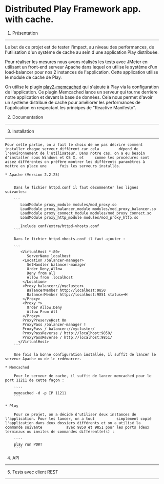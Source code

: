 Distributed Play Framework app. with cache.
===========


1. Présentation
-----------
  
  Le but de ce projet est de tester l'impact, au niveau des performances, de l'utilisation d'un système de cache au sein d'une application Play distribuée. 
  
  Pour réaliser les mesures nous avons réalisés les tests avec JMeter en utilisant un front-end serveur Apache dans lequel on utilise le système d'un load-balancer pour nos 2 instances de l'application. Cette application utilise le module de cache de Play. 
  
  On utilise le plugin [play2-memcached](https://github.com/mumoshu/play2-memcached) qui s'ajoute à Play via la configuration de l'application. Ce plugin Memcached lance un serveur qui tourne derrière notre application et devant la base de données. Cela nous permet d'avoir un système distribué de cache pour améliorer les performances de l'application en respectant les principes de "Reactive Manifesto".

2. Documentation
-----------

3. Installation
-----------

	Pour cette partie, on a fait le choix de ne pas décrire comment installer chaque serveur différent car cela 		dépend de l'environnement de l'utilisateur. Dans notre cas, on a eu besoin d'installer sous Windows et OS X, et 	comme les procédures sont assez différentes on préfère montrer les différents paramètres à mettre en place une 		fois les serveurs installés.

	* Apache (Version 2.2.25)
	

		Dans le fichier httpd.conf il faut décommenter les lignes suivantes:
		
		```
		   LoadModule proxy_module modules/mod_proxy.so
		   LoadModule proxy_balancer_module modules/mod_proxy_balancer.so
		   LoadModule proxy_connect_module modules/mod_proxy_connect.so
		   LoadModule proxy_http_module modules/mod_proxy_http.so
		
		   Include conf/extra/httpd-vhosts.conf
		```
	
		Dans le fichier httpd-vhosts.conf il faut ajouter :
	
		```
		   <VirtualHost *:80>
		      ServerName localhost
		    <Location /balancer-manager>
		      SetHandler balancer-manager
		      Order Deny,Allow
		      Deny from all
		      Allow from .localhost
		    </Location>
		    <Proxy balancer://mycluster>
		      BalancerMember http://localhost:9850
		      BalancerMember http://localhost:9851 status=+H
		    </Proxy>
		    <Proxy *>
		      Order Allow,Deny
		      Allow From All
		    </Proxy>
		    ProxyPreserveHost On
		    ProxyPass /balancer-manager !
		    ProxyPass / balancer://mycluster/
		    ProxyPassReverse / http://localhost:9850/
		    ProxyPassReverse / http://localhost:9851/
		  </VirtualHost>
		```

		Une fois la bonne configuration installée, il suffit de lancer le serveur Apache ou de le redémarrer.
	
	* Memcached

		Pour le serveur de cache, il suffit de lancer memcached pour le port 11211 de cette façon :
		
		````
		memcached -d -p IP 11211
		```
	
	* Play

		Pour ce projet, on a décidé d'utiliser deux instances de l'application. Pour les lancer, on a tout 			simplement copié l'application dans deux dossiers différents et on a utilisé la commande suivante 			avec 9850 et 9851 pour les ports (deux terminaux ou invites de commandes différent(e)s) :
		
		````
		play run PORT
		````
	

4. API
-----------

5. Tests avec client REST
-----------


